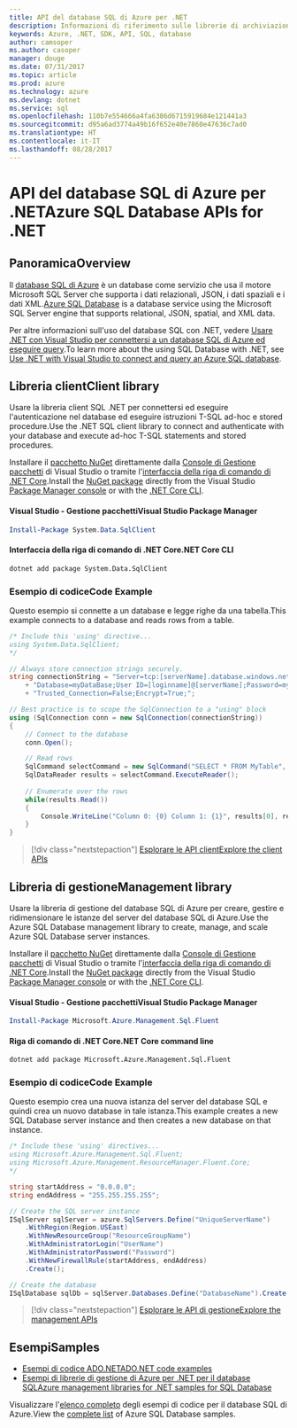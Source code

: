 ```yaml
---
title: API del database SQL di Azure per .NET
description: Informazioni di riferimento sulle librerie di archiviazione del database SQL di Azure per .NET
keywords: Azure, .NET, SDK, API, SQL, database
author: camsoper
ms.author: casoper
manager: douge
ms.date: 07/31/2017
ms.topic: article
ms.prod: azure
ms.technology: azure
ms.devlang: dotnet
ms.service: sql
ms.openlocfilehash: 110b7e554666a4fa6386d6715919684e121441a3
ms.sourcegitcommit: d95a6ad3774a49b16f652e40e7860e47636c7ad0
ms.translationtype: HT
ms.contentlocale: it-IT
ms.lasthandoff: 08/28/2017
---
```

# <a name="azure-sql-database-apis-for-net"></a><span data-ttu-id="0f077-104">API del database SQL di Azure per .NET</span><span class="sxs-lookup"><span data-stu-id="0f077-104">Azure SQL Database APIs for .NET</span></span>

## <a name="overview"></a><span data-ttu-id="0f077-105">Panoramica</span><span class="sxs-lookup"><span data-stu-id="0f077-105">Overview</span></span>

<span data-ttu-id="0f077-106">Il [database SQL di Azure](https://docs.microsoft.com/azure/sql-database/sql-database-technical-overview) è un database come servizio che usa il motore Microsoft SQL Server che supporta i dati relazionali, JSON, i dati spaziali e i dati XML.</span><span class="sxs-lookup"><span data-stu-id="0f077-106">[Azure SQL Database](https://docs.microsoft.com/azure/sql-database/sql-database-technical-overview) is a database service using the Microsoft SQL Server engine that supports relational, JSON, spatial, and XML data.</span></span> 

<span data-ttu-id="0f077-107">Per altre informazioni sull'uso del database SQL con .NET, vedere [Usare .NET con Visual Studio per connettersi a un database SQL di Azure ed eseguire query](https://docs.microsoft.com/azure/sql-database/sql-database-connect-query-dotnet-visual-studio).</span><span class="sxs-lookup"><span data-stu-id="0f077-107">To learn more about the using SQL Database with .NET, see [Use .NET with Visual Studio to connect and query an Azure SQL database](https://docs.microsoft.com/azure/sql-database/sql-database-connect-query-dotnet-visual-studio).</span></span>

## <a name="client-library"></a><span data-ttu-id="0f077-108">Libreria client</span><span class="sxs-lookup"><span data-stu-id="0f077-108">Client library</span></span>

<span data-ttu-id="0f077-109">Usare la libreria client SQL .NET per connettersi ed eseguire l'autenticazione nel database ed eseguire istruzioni T-SQL ad-hoc e stored procedure.</span><span class="sxs-lookup"><span data-stu-id="0f077-109">Use the .NET SQL client library to connect and authenticate with your database and execute ad-hoc T-SQL statements and stored procedures.</span></span>

<span data-ttu-id="0f077-110">Installare il [pacchetto NuGet]( https://www.nuget.org/packages/System.Data.SqlClient) direttamente dalla [Console di Gestione pacchetti](https://docs.microsoft.com/nuget/tools/package-manager-console) di Visual Studio o tramite l'[interfaccia della riga di comando di .NET Core](https://docs.microsoft.com/en-us/dotnet/core/tools/dotnet-add-package).</span><span class="sxs-lookup"><span data-stu-id="0f077-110">Install the [NuGet package]( https://www.nuget.org/packages/System.Data.SqlClient) directly from the Visual Studio [Package Manager console](https://docs.microsoft.com/nuget/tools/package-manager-console) or with the [.NET Core CLI](https://docs.microsoft.com/en-us/dotnet/core/tools/dotnet-add-package).</span></span>

#### <a name="visual-studio-package-manager"></a><span data-ttu-id="0f077-111">Visual Studio - Gestione pacchetti</span><span class="sxs-lookup"><span data-stu-id="0f077-111">Visual Studio Package Manager</span></span>

```powershell
Install-Package System.Data.SqlClient
```

#### <a name="net-core-cli"></a><span data-ttu-id="0f077-112">Interfaccia della riga di comando di .NET Core</span><span class="sxs-lookup"><span data-stu-id="0f077-112">.NET Core CLI</span></span>

```bash
dotnet add package System.Data.SqlClient
```

### <a name="code-example"></a><span data-ttu-id="0f077-113">Esempio di codice</span><span class="sxs-lookup"><span data-stu-id="0f077-113">Code Example</span></span>

<span data-ttu-id="0f077-114">Questo esempio si connette a un database e legge righe da una tabella.</span><span class="sxs-lookup"><span data-stu-id="0f077-114">This example connects to a database and reads rows from a table.</span></span>

```csharp
/* Include this 'using' directive...
using System.Data.SqlClient;
*/

// Always store connection strings securely. 
string connectionString = "Server=tcp:[serverName].database.windows.net;" 
    + "Database=myDataBase;User ID=[loginname]@[serverName];Password=myPassword;"
    + "Trusted_Connection=False;Encrypt=True;";

// Best practice is to scope the SqlConnection to a "using" block
using (SqlConnection conn = new SqlConnection(connectionString))
{
    // Connect to the database
    conn.Open();

    // Read rows
    SqlCommand selectCommand = new SqlCommand("SELECT * FROM MyTable", conn);
    SqlDataReader results = selectCommand.ExecuteReader();
    
    // Enumerate over the rows
    while(results.Read())
    {
        Console.WriteLine("Column 0: {0} Column 1: {1}", results[0], results[1]);
    }
}
```

> [!div class="nextstepaction"]
> [<span data-ttu-id="0f077-115">Esplorare le API client</span><span class="sxs-lookup"><span data-stu-id="0f077-115">Explore the client APIs</span></span>](/dotnet/api/overview/azure/sql/client)

## <a name="management-library"></a><span data-ttu-id="0f077-116">Libreria di gestione</span><span class="sxs-lookup"><span data-stu-id="0f077-116">Management library</span></span>

<span data-ttu-id="0f077-117">Usare la libreria di gestione del database SQL di Azure per creare, gestire e ridimensionare le istanze del server del database SQL di Azure.</span><span class="sxs-lookup"><span data-stu-id="0f077-117">Use the Azure SQL Database management library to create, manage, and scale Azure SQL Database server instances.</span></span>

<span data-ttu-id="0f077-118">Installare il [pacchetto NuGet](https://www.nuget.org/packages/Microsoft.Azure.Management.Sql.Fluent/) direttamente dalla [Console di Gestione pacchetti](https://docs.microsoft.com/nuget/tools/package-manager-console) di Visual Studio o tramite l'[interfaccia della riga di comando di .NET Core](https://docs.microsoft.com/dotnet/core/tools/dotnet-add-package).</span><span class="sxs-lookup"><span data-stu-id="0f077-118">Install the [NuGet package](https://www.nuget.org/packages/Microsoft.Azure.Management.Sql.Fluent/) directly from the Visual Studio [Package Manager console](https://docs.microsoft.com/nuget/tools/package-manager-console) or with the [.NET Core CLI](https://docs.microsoft.com/dotnet/core/tools/dotnet-add-package).</span></span>

#### <a name="visual-studio-package-manager"></a><span data-ttu-id="0f077-119">Visual Studio - Gestione pacchetti</span><span class="sxs-lookup"><span data-stu-id="0f077-119">Visual Studio Package Manager</span></span>

```powershell
Install-Package Microsoft.Azure.Management.Sql.Fluent
``` 

#### <a name="net-core-command-line"></a><span data-ttu-id="0f077-120">Riga di comando di .NET Core</span><span class="sxs-lookup"><span data-stu-id="0f077-120">.NET Core command line</span></span>

```bash
dotnet add package Microsoft.Azure.Management.Sql.Fluent
```

### <a name="code-example"></a><span data-ttu-id="0f077-121">Esempio di codice</span><span class="sxs-lookup"><span data-stu-id="0f077-121">Code Example</span></span>

<span data-ttu-id="0f077-122">Questo esempio crea una nuova istanza del server del database SQL e quindi crea un nuovo database in tale istanza.</span><span class="sxs-lookup"><span data-stu-id="0f077-122">This example creates a new SQL Database server instance and then creates a new database on that instance.</span></span>

```csharp
/* Include these 'using' directives...
using Microsoft.Azure.Management.Sql.Fluent;
using Microsoft.Azure.Management.ResourceManager.Fluent.Core;
*/

string startAddress = "0.0.0.0";
string endAddress = "255.255.255.255";

// Create the SQL server instance
ISqlServer sqlServer = azure.SqlServers.Define("UniqueServerName")
    .WithRegion(Region.USEast)
    .WithNewResourceGroup("ResourceGroupName")
    .WithAdministratorLogin("UserName")
    .WithAdministratorPassword("Password")
    .WithNewFirewallRule(startAddress, endAddress)
    .Create();

// Create the database
ISqlDatabase sqlDb = sqlServer.Databases.Define("DatabaseName").Create();
```

> [!div class="nextstepaction"]
> [<span data-ttu-id="0f077-123">Esplorare le API di gestione</span><span class="sxs-lookup"><span data-stu-id="0f077-123">Explore the management APIs</span></span>](/dotnet/api/overview/azure/sql/management)

## <a name="samples"></a><span data-ttu-id="0f077-124">Esempi</span><span class="sxs-lookup"><span data-stu-id="0f077-124">Samples</span></span>

- [<span data-ttu-id="0f077-125">Esempi di codice ADO.NET</span><span class="sxs-lookup"><span data-stu-id="0f077-125">ADO.NET code examples</span></span>](/dotnet/framework/data/adonet/ado-net-code-examples)
- [<span data-ttu-id="0f077-126">Esempi di librerie di gestione di Azure per .NET per il database SQL</span><span class="sxs-lookup"><span data-stu-id="0f077-126">Azure management libraries for .NET samples for SQL Database</span></span>](/dotnet/azure/dotnet-sdk-azure-sql-database-samples)

<span data-ttu-id="0f077-127">Visualizzare l'[elenco completo](https://azure.microsoft.com/en-us/resources/samples/?platform=dotnet&term=sql+database) degli esempi di codice per il database SQL di Azure.</span><span class="sxs-lookup"><span data-stu-id="0f077-127">View the [complete list](https://azure.microsoft.com/en-us/resources/samples/?platform=dotnet&term=sql+database) of Azure SQL Database samples.</span></span>

